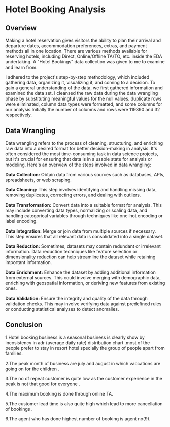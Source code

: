 # Hotel Booking Analysis
## Overview 
Making a hotel reservation gives visitors the ability to plan their arrival and departure dates, accommodation preferences, extras, and payment methods all in one location. There are various methods available for reserving hotels, including Direct, Online/Offline TA/TO, etc. inside the EDA undertaking. A "Hotel Bookings" data collection was given to me to examine and learn from.

I adhered to the project's step-by-step methodology, which included gathering data, organizing it, visualizing it, and coming to a decision. To gain a general understanding of the data, we first gathered information and examined the data set. I cleansed the raw data during the data wrangling phase by substituting meaningful values for the null values. duplicate rows were eliminated, column data types were formatted, and some columns for our analysis.Initially the number of columns and rows were 119390 and 32 respectively.
## Data Wrangling
Data wrangling refers to the process of cleaning, structuring, and enriching raw data into a desired format for better decision-making in analysis. It's often considered the most time-consuming task in data science projects, but it's crucial for ensuring that data is in a usable state for analysis or modeling. Here's an overview of the steps involved in data wrangling:

**Data Collection:** Obtain data from various sources such as databases, APIs, spreadsheets, or web scraping.

**Data Cleaning:** This step involves identifying and handling missing data, removing duplicates, correcting errors, and dealing with outliers.

**Data Transformation:** Convert data into a suitable format for analysis. This may include converting data types, normalizing or scaling data, and handling categorical variables through techniques like one-hot encoding or label encoding.

**Data Integration:** Merge or join data from multiple sources if necessary. This step ensures that all relevant data is consolidated into a single dataset.

**Data Reduction:** Sometimes, datasets may contain redundant or irrelevant information. Data reduction techniques like feature selection or dimensionality reduction can help streamline the dataset while retaining important information.

**Data Enrichment:** Enhance the dataset by adding additional information from external sources. This could involve merging with demographic data, enriching with geospatial information, or deriving new features from existing ones.

**Data Validation:** Ensure the integrity and quality of the data through validation checks. This may involve verifying data against predefined rules or conducting statistical analyses to detect anomalies.


## Conclusion 
1.Hotel booking business is a seasonal business is clearly show by incosistency in adr (average daily rate) distribution chart .most of the people prefer to stay in resort hotel specially the group of people apart from families.

2.The peak month of business are july and august in which vaccations are going on for the children .

3.The no of repeat customer is quite low as the customer experience in the peak is not that good for everyone .

4.The maximum booking is done through online TA.

5.The customer lead time is also quite high which lead to more cancellation of bookings .

6.The agent who has done highest number of booking is agent no(9).
